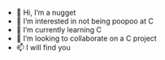 - 👋 Hi, I’m a nugget
- 👀 I’m interested in not being poopoo at C
- 🌱 I’m currently learning C
- 💞️ I’m looking to collaborate on a C project
- 📫 I will find you
